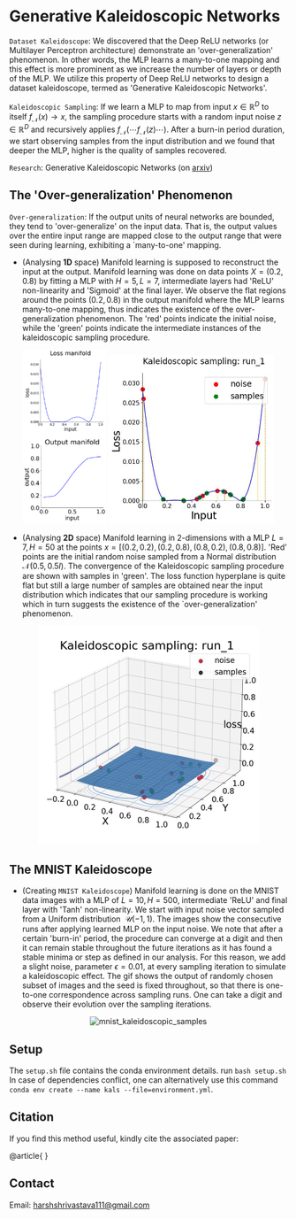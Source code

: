 # Generative Kaleidoscopic Networks
`Dataset Kaleidoscope`: We discovered that the Deep ReLU networks (or Multilayer Perceptron architecture) demonstrate an 'over-generalization' phenomenon. In other words, the MLP learns a many-to-one mapping and this effect is more prominent as we increase the number of layers or depth of the MLP. We utilize this property of Deep ReLU networks to design a dataset kaleidoscope, termed as 'Generative Kaleidoscopic Networks'. 

`Kaleidoscopic Sampling`: If we learn a MLP to map from input $x\in\mathbb{R}^D$ to itself $f_\mathcal{N}(x)\rightarrow x$, the sampling procedure starts with a random input noise $z\in\mathbb{R}^D$ and recursively applies $f_\mathcal{N}(\cdots f_\mathcal{N}(z)\cdots )$. After a burn-in period duration, we start observing samples from the input distribution and we found that deeper the MLP, higher is the quality of samples recovered. 

`Research`: Generative Kaleidoscopic Networks (on [arxiv](<https://arxiv.org/abs/xxx.xxx>))

## The 'Over-generalization' Phenomenon
`Over-generalization`: If the output units of neural networks are bounded, they tend to 'over-generalize' on the input data. That is, the output values over the entire input range are mapped close to the output range that were seen during learning, exhibiting a `many-to-one' mapping.

- (Analysing **1D** space) Manifold learning is supposed to reconstruct the input at the output. Manifold learning was done on data points $X=(0.2, 0.8)$ by fitting a MLP with $H=5,L=7$, intermediate layers had 'ReLU' non-linearity and 'Sigmoid' at the final layer. We observe the flat regions around the points $(0.2, 0.8)$ in the output manifold where the MLP learns many-to-one mapping, thus indicates the existence of the over-generalization phenomenon. The 'red' points indicate the initial noise, while the 'green' points indicate the intermediate instances of the kaleidoscopic sampling procedure.
<p align="center">
<img src="https://github.com/Harshs27/generative-kaleidoscopic-networks/blob/main/saved_samples/synthetic_1D_manifold_profiles.png" width="150" alt="synthetic_1D_manifold_profiles"/>    <img src="https://github.com/Harshs27/generative-kaleidoscopic-networks/blob/main/saved_samples/synthetic_1D_run20.gif" width="300" alt="synthetic_1D_kaleidoscopic_samples"/>
</p>

- (Analysing **2D** space) Manifold learning in 2-dimensions with a MLP $L=7, H=50$ at the points $x=[(0.2,0.2), (0.2,0.8), (0.8,0.2), (0.8,0.8)]$. 'Red' points are the initial random noise sampled from a Normal distribution $\mathcal{N}(0.5, 0.5I)$. The convergence of the Kaleidoscopic sampling procedure are shown with samples in 'green'. The loss function hyperplane is quite flat but still a large number of samples are obtained near the input distribution which indicates that our sampling procedure is working which in turn suggests the existence of the `over-generalization' phenomenon.
<p align="center">
<img src="https://github.com/Harshs27/generative-kaleidoscopic-networks/blob/main/saved_samples/synthetic_2D_run15.gif" width="400" alt="synthetic_2D_kaleidoscopic_samples"/>
</p>

## The MNIST Kaleidoscope

- (Creating `MNIST Kaleidoscope`) Manifold learning is done on the MNIST data images with a MLP of $L=10, H=500$, intermediate 'ReLU' and final layer with 'Tanh' non-linearity. We start with input noise vector sampled from a Uniform distribution $~\mathcal{U}(-1,1)$. The images show the consecutive runs after applying learned MLP on the input noise. We note that after a certain 'burn-in' period, the procedure can converge at a digit and then it can remain stable throughout the future iterations as it has found a stable minima or step as defined in our analysis. For this reason, we add a slight noise, parameter $\epsilon=0.01$, at every sampling iteration to simulate a kaleidoscopic effect. The gif shows the output of randomly chosen subset of images and the seed is fixed throughout, so that there is one-to-one correspondence across sampling runs. One can take a digit and observe their evolution over the sampling iterations. 
<p align="center">
<img src="https://github.com/Harshs27/generative-kaleidoscopic-networks/blob/main/saved_samples/mnist_kaleidoscope.gif" width="400" alt="mnist_kaleidoscopic_samples"/>
</p>

## Setup  
The `setup.sh` file contains the conda environment details. run `bash setup.sh`    
In case of dependencies conflict, one can alternatively use this command `conda env create --name kals --file=environment.yml`.  

## Citation
If you find this method useful, kindly cite the associated paper:

@article{
}   

## Contact
Email: harshshrivastava111@gmail.com
